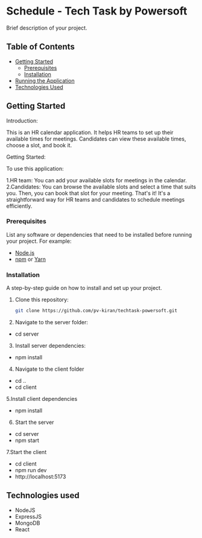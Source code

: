 # Schedule - Tech Task by Powersoft

Brief description of your project.

## Table of Contents

- [Getting Started](#getting-started)
  - [Prerequisites](#prerequisites)
  - [Installation](#installation)
- [Running the Application](#running-the-application)
- [Technologies Used](#technologies-used)

## Getting Started

Introduction:

This is an HR calendar application. It helps HR teams to set up their available times for meetings. Candidates can view these available times, choose a slot, and book it.

Getting Started:

To use this application:

1.HR team: You can add your available slots for meetings in the calendar.
2.Candidates: You can browse the available slots and select a time that suits you. Then, you can book that slot for your meeting.
That's it! It's a straightforward way for HR teams and candidates to schedule meetings efficiently.






### Prerequisites

List any software or dependencies that need to be installed before running your project. For example:

- [Node.js](https://nodejs.org/)
- [npm](https://www.npmjs.com/) or [Yarn](https://yarnpkg.com/)

### Installation

A step-by-step guide on how to install and set up your project.

1. Clone this repository:

   ```bash
   git clone https://github.com/pv-kiran/techtask-powersoft.git

2. Navigate to the server folder:
- cd server

3. Install server dependencies:
- npm install

4. Navigate to the client folder
- cd ..
- cd client

5.Install client dependencies
- npm install

6. Start the server
- cd server
- npm start

7.Start the client
- cd client
- npm run dev
- http://localhost:5173


## Technologies used

- NodeJS
- ExpressJS
- MongoDB
- React


